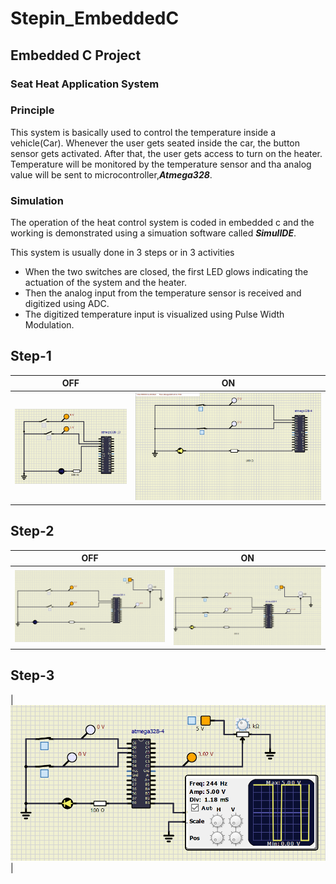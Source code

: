 
# Stepin_EmbeddedC

## Embedded C Project

### Seat Heat Application System

### Principle
This system is basically used to control the temperature inside a vehicle(Car). Whenever the user  gets seated inside the car, the button sensor gets activated. After that, the user gets access to turn on the heater. Temperature will be monitored by the temperature sensor and tha analog value will be sent to microcontroller,***Atmega328***.

### Simulation

The operation of the heat control system is coded in embedded c and the working is demonstrated using a simuation software called ***SimulIDE***.

This system is usually done in 3 steps or in 3 activities

*   When the two switches are closed, the first LED glows indicating the actuation of the system and the heater.
*   Then the analog input from the temperature sensor is received and digitized using ADC.
*   The digitized temperature input is visualized using Pulse Width Modulation.
 
## Step-1 

|OFF|ON|
|:--:|:--:|
|![](https://github.com/pravalikamanugu39/Stepin_EmbeddedC/blob/9e1bbc09de7fbb13429fcead3f12e3324fd0578e/6_Images/Step_1OFF.PNG)|![](https://github.com/pravalikamanugu39/Stepin_EmbeddedC/blob/9e1bbc09de7fbb13429fcead3f12e3324fd0578e/6_Images/Step_1ON.png)|

## Step-2
|OFF|ON|
|:--:|:--:|
|![](https://github.com/pravalikamanugu39/Stepin_EmbeddedC/blob/9e1bbc09de7fbb13429fcead3f12e3324fd0578e/6_Images/Step_2OFF.png)|![](https://github.com/pravalikamanugu39/Stepin_EmbeddedC/blob/9e1bbc09de7fbb13429fcead3f12e3324fd0578e/6_Images/Step_2ON.png)|

## Step-3
|![](https://github.com/pravalikamanugu39/Stepin_EmbeddedC/blob/9e1bbc09de7fbb13429fcead3f12e3324fd0578e/6_Images/Step_3.png)|

